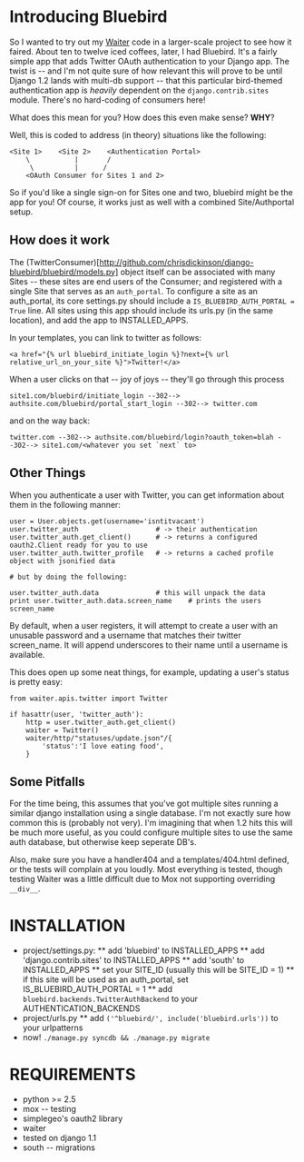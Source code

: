 Introducing Bluebird
====================

So I wanted to try out my [Waiter](http://github.com/chrisdickinson/waiter) code
in a larger-scale project to see how it faired. About ten to twelve iced coffees,
later, I had Bluebird. It's a fairly simple app that adds Twitter OAuth
authentication to your Django app. The twist is -- and I'm not quite sure of how
relevant this will prove to be until Django 1.2 lands with multi-db support --
that this particular bird-themed authentication app is *heavily* dependent on
the `django.contrib.sites` module. There's no hard-coding of consumers here!

What does this mean for you? How does this even make sense? __WHY__?

Well, this is coded to address \(in theory\) situations like the following:

    <Site 1>    <Site 2>    <Authentication Portal>
        \           |       /
         \          |      /
        <OAuth Consumer for Sites 1 and 2>

So if you'd like a single sign-on for Sites one and two, bluebird might be the
app for you! Of course, it works just as well with a combined Site/Authportal
setup. 

How does it work
----------------
The (TwitterConsumer)[http://github.com/chrisdickinson/django-bluebird/bluebird/models.py]
object itself can be associated with many Sites -- these sites are end users of the 
Consumer; and registered with a single Site that serves as an `auth_portal`. To
configure a site as an auth_portal, its core settings.py should include a 
`IS_BLUEBIRD_AUTH_PORTAL = True` line. All sites using this app should include its
urls.py \(in the same location\), and add the app to INSTALLED_APPS.

In your templates, you can link to twitter as follows:

    <a href="{% url bluebird_initiate_login %}?next={% url relative_url_on_your_site %}">Twitter!</a>

When a user clicks on that -- joy of joys -- they'll go through this process

    site1.com/bluebird/initiate_login --302--> authsite.com/bluebird/portal_start_login --302--> twitter.com

and on the way back:

    twitter.com --302--> authsite.com/bluebird/login?oauth_token=blah --302--> site1.com/<whatever you set `next` to> 

Other Things
------------
When you authenticate a user with Twitter, you can get information about them in the 
following manner:

    user = User.objects.get(username='isntitvacant')
    user.twitter_auth                   # -> their authentication
    user.twitter_auth.get_client()      # -> returns a configured oauth2.Client ready for you to use
    user.twitter_auth.twitter_profile   # -> returns a cached profile object with jsonified data

    # but by doing the following:

    user.twitter_auth.data              # this will unpack the data
    print user.twitter_auth.data.screen_name    # prints the users screen_name

By default, when a user registers, it will attempt to create a user with an unusable password and
a username that matches their twitter screen_name. It will append underscores to their name
until a username is available.


This does open up some neat things, for example, updating a user's status is pretty easy:

    from waiter.apis.twitter import Twitter

    if hasattr(user, 'twitter_auth'):
        http = user.twitter_auth.get_client()
        waiter = Twitter()
        waiter/http/"statuses/update.json"/{
            'status':'I love eating food',
        }

Some Pitfalls
-------------
For the time being, this assumes that you've got multiple sites running a similar django installation
using a single database. I'm not exactly sure how common this is \(probably not very\). I'm 
imagining that when 1.2 hits this will be much more useful, as you could configure multiple sites
to use the same auth database, but otherwise keep seperate DB's.

Also, make sure you have a handler404 and a templates/404.html defined, or the tests will complain
at you loudly. Most everything is tested, though testing Waiter was a little difficult due to Mox
not supporting overriding `__div__`. 

INSTALLATION
============
* project/settings.py: 
** add 'bluebird' to INSTALLED_APPS
** add 'django.contrib.sites' to INSTALLED_APPS
** add 'south' to INSTALLED_APPS
** set your SITE_ID \(usually this will be SITE_ID = 1\)
** if this site will be used as an auth_portal, set IS_BLUEBIRD_AUTH_PORTAL = 1
** add `bluebird.backends.TwitterAuthBackend` to your AUTHENTICATION_BACKENDS
* project/urls.py
** add `('^bluebird/', include('bluebird.urls'))` to your urlpatterns
* now! `./manage.py syncdb && ./manage.py migrate`

REQUIREMENTS
============
* python >= 2.5
* mox -- testing
* simplegeo's oauth2 library
* waiter
* tested on django 1.1
* south -- migrations

